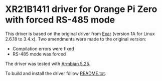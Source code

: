 # XR21B1411 driver for Orange Pi Zero with forced RS-485 mode

This driver is based on the original driver from [Exar](https://www.exar.com/content/document.ashx?id=21652) (version 1A for Linux 2.6.18 to 3.4.x). Two amendments were made to the original version:
* Compilation errors were fixed
* RS-485 mode was forced

The driver was tested with [Armbian 5.25](https://dl.armbian.com/orangepizero/archive/).

To build and install the driver follow [README.txt](README.txt).
